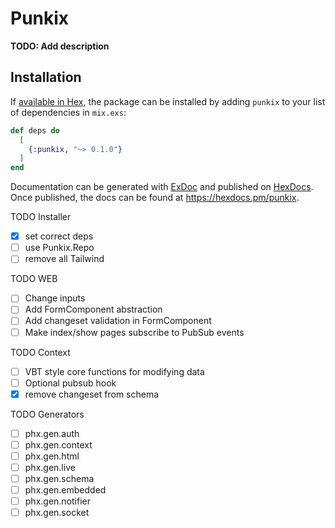 # Punkix

**TODO: Add description**

## Installation

If [available in Hex](https://hex.pm/docs/publish), the package can be installed
by adding `punkix` to your list of dependencies in `mix.exs`:

```elixir
def deps do
  [
    {:punkix, "~> 0.1.0"}
  ]
end
```

Documentation can be generated with [ExDoc](https://github.com/elixir-lang/ex_doc)
and published on [HexDocs](https://hexdocs.pm). Once published, the docs can
be found at <https://hexdocs.pm/punkix>.

TODO Installer
- [x] set correct deps
- [ ] use Punkix.Repo
- [ ] remove all Tailwind

TODO WEB
- [ ] Change inputs
- [ ] Add FormComponent abstraction
- [ ] Add changeset validation in FormComponent
- [ ] Make index/show pages subscribe to PubSub events

TODO Context
- [ ] VBT style core functions for modifying data
- [ ] Optional pubsub hook
- [x] remove changeset from schema
 
TODO Generators
- [ ] phx.gen.auth
- [ ] phx.gen.context
- [ ] phx.gen.html
- [ ] phx.gen.live
- [ ] phx.gen.schema
- [ ] phx.gen.embedded
- [ ] phx.gen.notifier
- [ ] phx.gen.socket
